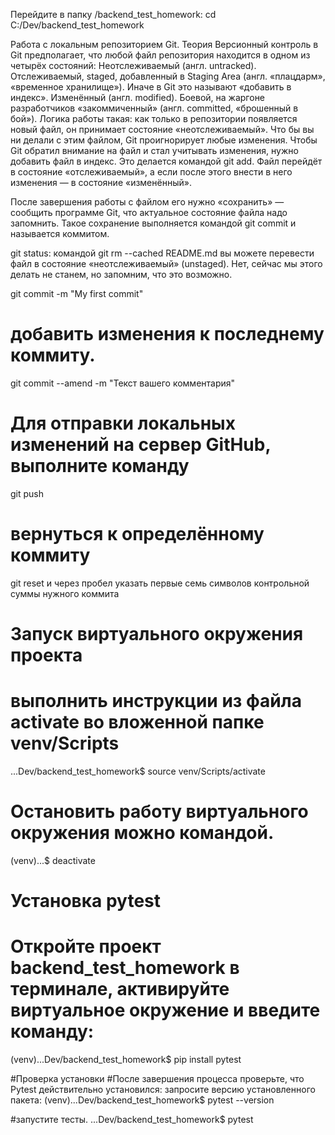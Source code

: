 Перейдите в папку /backend_test_homework: cd C:/Dev/backend_test_homework

Работа с локальным репозиторием Git. Теория
Версионный контроль в Git предполагает, что любой файл репозитория находится в одном из четырёх состояний:
Неотслеживаемый (англ. untracked).
Отслеживаемый, staged, добавленный в Staging Area (англ. «плацдарм», «временное хранилище»). 
Иначе в Git это называют «добавить в индекс».
Изменённый (англ. modified).
Боевой, на жаргоне разработчиков «закоммиченный» (англ. committed, «брошенный в бой»).
Логика работы такая: как только в репозитории появляется новый файл, он принимает состояние «неотслеживаемый». 
Что бы вы ни делали с этим файлом, Git проигнорирует любые изменения.
Чтобы Git обратил внимание на файл и стал учитывать изменения, нужно добавить файл в индекс. 
Это делается командой git add. Файл перейдёт в состояние «отслеживаемый», 
а если после этого внести в него изменения — в состояние «изменённый».

После завершения работы с файлом его нужно «сохранить» — сообщить программе Git, что актуальное состояние файла надо запомнить. 
Такое сохранение выполняется командой git commit и называется коммитом.

git status: командой git rm --cached README.md вы можете перевести файл в состояние «неотслеживаемый» (unstaged). 
Нет, сейчас мы этого делать не станем, но запомним, что это возможно.

git commit -m "My first commit" 
# добавить изменения к последнему коммиту.
git commit --amend -m "Текст вашего комментария"

# Для отправки локальных изменений на сервер GitHub, выполните команду
git push 
# вернуться к определённому коммиту
git reset и через пробел указать первые семь символов контрольной суммы нужного коммита

# Запуск виртуального окружения проекта
# выполнить инструкции из файла activate во вложенной папке venv/Scripts
...Dev/backend_test_homework$ source venv/Scripts/activate 
# Остановить работу виртуального окружения можно командой.
(venv)...$ deactivate 

# Установка pytest

# Откройте проект backend_test_homework в терминале, активируйте виртуальное окружение и введите команду:
(venv)...Dev/backend_test_homework$ pip install pytest 

#Проверка установки
#После завершения процесса проверьте, что Pytest действительно установился: запросите версию установленного пакета:
(venv)...Dev/backend_test_homework$ pytest --version 

#запустите тесты.
...Dev/backend_test_homework$ pytest 